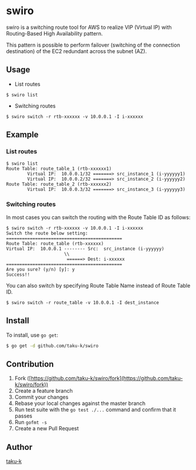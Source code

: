 # swiro

swiro is a switching route tool for AWS to realize VIP (Virtual IP) with Routing-Based High Availability pattern.

This pattern is possible to perform failover (switching of the connection destination) of the EC2 redundant across the subnet (AZ).


## Usage

* List routes

```
$ swiro list
```

* Switching routes

```
$ swiro switch -r rtb-xxxxxx -v 10.0.0.1 -I i-xxxxxx
```


## Example

### List routes

```
$ swiro list
Route Table: route_table_1 (rtb-xxxxxx1)
        Virtual IP:  10.0.0.1/32 =======> src_instance_1 (i-yyyyyy1)
        Virtual IP:  10.0.0.2/32 =======> src_instance_2 (i-yyyyyy2)
Route Table: route_table_2 (rtb-xxxxxx2)
        Virtual IP:  10.0.0.3/32 =======> src_instance_3 (i-yyyyyy3)
```

### Switching routes

In most cases you can switch the routing with the Route Table ID as follows:

```
$ swiro switch -r rtb-xxxxxx -v 10.0.0.1 -I i-xxxxxx
Switch the route below setting:
============================================
Route Table: route_table (rtb-xxxxxx)
Virtual IP:  10.0.0.1 -------- Src:  src_instance (i-yyyyyy)
                      \\
                       ======> Dest: i-xxxxxx
============================================
Are you sure? (y/n) [y]: y
Success!!
```

You can also switch by specifying Route Table Name instead of Route Table ID.

```
$ swiro switch -r route_table -v 10.0.0.1 -I dest_instance
```

## Install

To install, use `go get`:

```bash
$ go get -d github.com/taku-k/swiro
```

## Contribution

1. Fork ([https://github.com/taku-k/swiro/fork](https://github.com/taku-k/swiro/fork))
1. Create a feature branch
1. Commit your changes
1. Rebase your local changes against the master branch
1. Run test suite with the `go test ./...` command and confirm that it passes
1. Run `gofmt -s`
1. Create a new Pull Request

## Author

[taku-k](https://github.com/taku-k)
